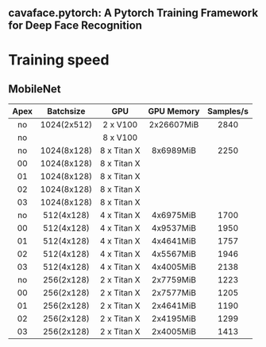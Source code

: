 
## cavaface.pytorch: A Pytorch Training Framework for Deep Face Recognition

# Training speed

## MobileNet

| Apex |   Batchsize  | GPU  | GPU Memory | Samples/s |
| :----: | :----: | :----: | :----: | :----: |
| no   | 1024(2x512) | 2 x V100 | 2x26607MiB | 2840 |
| no   |  | 8 x V100 |    |  |
| no   | 1024(8x128) | 8 x Titan X | 8x6989MiB | 2250 |
| 00   | 1024(8x128) | 8 x Titan X |  |  |
| 01   | 1024(8x128) | 8 x Titan X |  |  |
| 02   | 1024(8x128) | 8 x Titan X |  |  |
| 03   | 1024(8x128) | 8 x Titan X |  |  |
| no   | 512(4x128) | 4 x Titan X | 4x6975MiB | 1700 |
| 00   | 512(4x128) | 4 x Titan X | 4x9537MiB | 1950 |
| 01   | 512(4x128) | 4 x Titan X | 4x4641MiB | 1757 |
| 02   | 512(4x128) | 4 x Titan X | 4x5567MiB | 1946 |
| 03   | 512(4x128) | 4 x Titan X | 4x4005MiB | 2138 |
| no   | 256(2x128) | 2 x Titan X | 2x7759MiB | 1223 |
| 00   | 256(2x128) | 2 x Titan X | 2x7577MiB | 1205 |
| 01   | 256(2x128) | 2 x Titan X | 2x4641MiB | 1190 |
| 02   | 256(2x128) | 2 x Titan X | 2x4195MiB | 1299 |
| 03   | 256(2x128) | 2 x Titan X | 2x4005MiB | 1413 |
